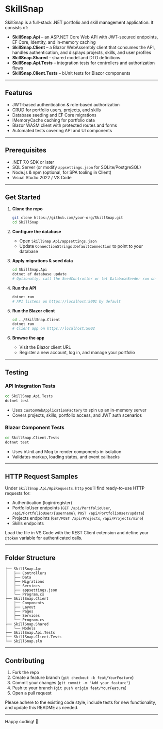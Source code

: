 # SkillSnap

SkillSnap is a full-stack .NET portfolio and skill management application. It consists of:

- **SkillSnap.Api** – an ASP.NET Core Web API with JWT-secured endpoints, EF Core, Identity, and in-memory caching
- **SkillSnap.Client** – a Blazor WebAssembly client that consumes the API, handles authentication, and displays projects, skills, and user profiles
- **SkillSnap.Shared** – shared model and DTO definitions
- **SkillSnap.Api.Tests** – integration tests for controllers and authorization flows
- **SkillSnap.Client.Tests** – bUnit tests for Blazor components

---

## Features

- JWT-based authentication & role-based authorization
- CRUD for portfolio users, projects, and skills
- Database seeding and EF Core migrations
- IMemoryCache caching for portfolio data
- Blazor WASM client with protected routes and forms
- Automated tests covering API and UI components

---

## Prerequisites

- .NET 7.0 SDK or later
- SQL Server (or modify `appsettings.json` for SQLite/PostgreSQL)
- Node.js & npm (optional, for SPA tooling in Client)
- Visual Studio 2022 / VS Code

---

## Get Started

1. **Clone the repo**

   ```bash
   git clone https://github.com/your-org/SkillSnap.git
   cd SkillSnap
   ```

2. **Configure the database**

   - Open `SkillSnap.Api/appsettings.json`
   - Update `ConnectionStrings:DefaultConnection` to point to your database

3. **Apply migrations & seed data**

   ```bash
   cd SkillSnap.Api
   dotnet ef database update
   # Optionally, call the SeedController or let DatabaseSeeder run on startup
   ```

4. **Run the API**

   ```bash
   dotnet run
   # API listens on https://localhost:5001 by default
   ```

5. **Run the Blazor client**

   ```bash
   cd ../SkillSnap.Client
   dotnet run
   # Client app on https://localhost:5002
   ```

6. **Browse the app**
   - Visit the Blazor client URL
   - Register a new account, log in, and manage your portfolio

---

## Testing

### API Integration Tests

```bash
cd SkillSnap.Api.Tests
dotnet test
```

- Uses `CustomWebApplicationFactory` to spin up an in-memory server
- Covers projects, skills, portfolio access, and JWT auth scenarios

### Blazor Component Tests

```bash
cd SkillSnap.Client.Tests
dotnet test
```

- Uses bUnit and Moq to render components in isolation
- Validates markup, loading states, and event callbacks

---

## HTTP Request Samples

Under `SkillSnap.Api/ApiRequests.http` you’ll find ready-to-use HTTP requests for:

- Authentication (login/register)
- PortfolioUser endpoints (`GET /api/PortfolioUser`, `/api/PortfolioUser/{username}`, `POST /api/PortfolioUser/update`)
- Projects endpoints (`GET/POST /api/Projects`, `/api/Projects/mine`)
- Skills endpoints

Load the file in VS Code with the REST Client extension and define your `@token` variable for authenticated calls.

---

## Folder Structure

```text
├── SkillSnap.Api
│   ├── Controllers
│   ├── Data
│   ├── Migrations
│   ├── Services
│   ├── appsettings.json
│   └── Program.cs
├── SkillSnap.Client
│   ├── Components
│   ├── Layout
│   ├── Pages
│   ├── Services
│   └── Program.cs
├── SkillSnap.Shared
│   └── Models
├── SkillSnap.Api.Tests
├── SkillSnap.Client.Tests
└── SkillSnap.sln
```

---

## Contributing

1. Fork the repo
2. Create a feature branch (`git checkout -b feat/YourFeature`)
3. Commit your changes (`git commit -m "Add your feature"`)
4. Push to your branch (`git push origin feat/YourFeature`)
5. Open a pull request

Please adhere to the existing code style, include tests for new functionality, and update this README as needed.

---

Happy coding! 🚀
